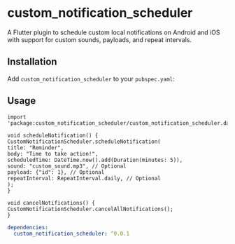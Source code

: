 # custom_notification_scheduler

A Flutter plugin to schedule custom local notifications on Android and iOS with support for custom sounds, payloads, and repeat intervals.

## Installation

Add `custom_notification_scheduler` to your `pubspec.yaml`:
## Usage
    import 'package:custom_notification_scheduler/custom_notification_scheduler.dart';
    
    void scheduleNotification() {
    CustomNotificationScheduler.scheduleNotification(
    title: "Reminder",
    body: "Time to take action!",
    scheduledTime: DateTime.now().add(Duration(minutes: 5)),
    sound: "custom_sound.mp3", // Optional
    payload: {"id": 1}, // Optional
    repeatInterval: RepeatInterval.daily, // Optional
    );
    }
    
    void cancelNotifications() {
    CustomNotificationScheduler.cancelAllNotifications();
    }

```yaml
dependencies:
  custom_notification_scheduler: ^0.0.1